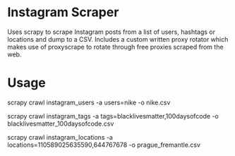 # Instagram Scraper

Uses scrapy to scrape Instagram posts from a list of users, hashtags or
locations and dump to a CSV.
Includes a custom written proxy rotator which makes use of proxyscrape to
rotate through free proxies scraped from the web.

# Usage

scrapy crawl instagram_users -a users=nike -o nike.csv

scrapy crawl instagram_tags -a tags=blacklivesmatter,100daysofcode -o blacklivesmatter_100daysofcode.csv

scrapy crawl instagram_locations -a locations=110589025635590,644767678 -o prague_fremantle.csv
